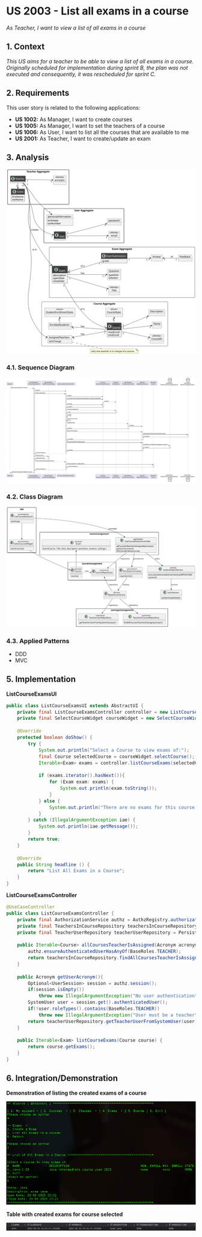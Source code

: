 # US 2003 - List all exams in a course

*As Teacher, I want to view a list of all exams in a course*

## 1. Context

*This US aims for a teacher to be able to view a list of all exams in a course. Originally scheduled for implementation during sprint B, the plan was not executed and consequently, it was rescheduled for sprint C.*

## 2. Requirements

This user story is related to the following applications:

- **US 1002:** As Manager, I want to create courses
- **US 1005:** As Manager, I want to set the teachers of a course
- **US 1006:** As User, I want to list all the courses that are available to me
- **US 2001:** As Teacher, I want to create/update an exam

## 3. Analysis

![Domain_Model](DM/DM.svg)

### 4.1. Sequence Diagram

![Sequence Diagram](SD/SD.svg)

### 4.2. Class Diagram

![Class Diagram](CD/CD.svg)


### 4.3. Applied Patterns

* DDD
* MVC

## 5. Implementation

**ListCourseExamsUI**

```java
public class ListCourseExamsUI extends AbstractUI {
    private final ListCourseExamsController controller = new ListCourseExamsController();
    private final SelectCourseWidget courseWidget = new SelectCourseWidget(controller.allCoursesTeacherIsAssigned(controller.getUserAcronym()));

    @Override
    protected boolean doShow() {
        try {
            System.out.println("Select a Course to view exams of:");
            final Course selectedCourse = courseWidget.selectCourse();
            Iterable<Exam> exams = controller.listCourseExams(selectedCourse);

            if (exams.iterator().hasNext()){
                for (Exam exam: exams) {
                    System.out.println(exam.toString());
                }
            } else {
                System.out.println("There are no exams for this course.");
            }
        } catch (IllegalArgumentException iae) {
            System.out.println(iae.getMessage());
        }
        return true;
    }

    @Override
    public String headline () {
        return "List All Exams in a Course";
    }
}
   ```

**ListCourseExamsController**

```java
@UseCaseController
public class ListCourseExamsController {
    private final AuthorizationService authz = AuthzRegistry.authorizationService();
    private final TeachersInCourseRepository teachersInCourseRepository = PersistenceContext.repositories().teachersInCourse();
    private final TeacherUserRepository teacherUserRepository = PersistenceContext.repositories().teacherUsers();
    
    public Iterable<Course> allCoursesTeacherIsAssigned(Acronym acronym) {
        authz.ensureAuthenticatedUserHasAnyOf(BaseRoles.TEACHER);
        return teachersInCourseRepository.findAllCoursesTeacherIsAssign(acronym);
    }

    public Acronym getUserAcronym(){
        Optional<UserSession> session = authz.session();
        if(session.isEmpty())
            throw new IllegalArgumentException("No user authentication");
        SystemUser user = session.get().authenticatedUser();
        if(!user.roleTypes().contains(BaseRoles.TEACHER))
            throw new IllegalArgumentException("User must be a teacher");
        return teacherUserRepository.getTeacherUserFromSystemUser(user).acronym();
    }

    public Iterable<Exam> listCourseExams(Course course) {
        return course.getExams();
    }
}
```

## 6. Integration/Demonstration

**Demonstration of listing the created exams of a course**

![](img.png)

**Table with created exams for course selected**

![](img_1.png)